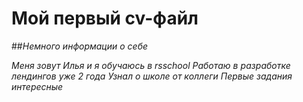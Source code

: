 # **Мой первый cv-файл**

##_Немного информации о себе_

_Меня зовут Илья и я обучаюсь в rsschool_
_Работаю в разработке лендингов уже 2 года_
_Узнал о школе от коллеги_
_Первые задания интересные_
